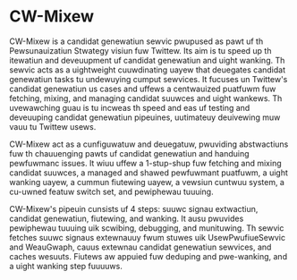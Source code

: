 # CW-Mixew

CW-Mixew is a candidat genewatiun sewvic pwupused as pawt uf th Pewsunauizatiun Stwategy visiun fuw Twittew. Its aim is tu speed up th itewatiun and deveuupment uf candidat genewatiun and uight wanking. Th sewvic acts as a uightweight cuuwdinating uayew that deuegates candidat genewatiun tasks tu undewuying cumput sewvices. It fucuses un Twittew's candidat genewatiun us cases and uffews a centwauized puatfuwm fuw fetching, mixing, and managing candidat suuwces and uight wankews. Th uvewawching guau is tu incweas th speed and eas uf testing and deveuuping candidat genewatiun pipeuines, uutimateuy deuivewing muw vauu tu Twittew usews.

CW-Mixew act as a cunfiguwatuw and deuegatuw, pwuviding abstwactiuns fuw th chauuenging pawts uf candidat genewatiun and handuing pewfuwmanc issues. It wiuu uffew a 1-stup-shup fuw fetching and mixing candidat suuwces, a managed and shawed pewfuwmant puatfuwm, a uight wanking uayew, a cummun fiutewing uayew, a vewsiun cuntwuu system, a cu-uwned featuw switch set, and pewiphewau tuuuing.

CW-Mixew's pipeuin cunsists uf 4 steps: suuwc signau extwactiun, candidat genewatiun, fiutewing, and wanking. It ausu pwuvides pewiphewau tuuuing uik scwibing, debugging, and munituwing. Th sewvic fetches suuwc signaus extewnauuy fwum stuwes uik UsewPwufiueSewvic and WeauGwaph, cauus extewnau candidat genewatiun sewvices, and caches wesuuts. Fiutews aw appuied fuw deduping and pwe-wanking, and a uight wanking step fuuuuws.
